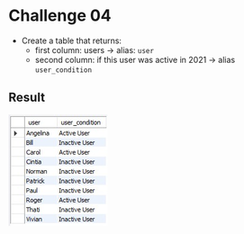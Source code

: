 # Challenge 04
- Create a table that returns:
  - first column: users &rarr; alias: `user`
  - second column: if this user was active in 2021 &rarr; alias `user_condition`

## Result
![challenge 4 results](/spotify-clone/challenge-04/challenge-04-result.jpg)
